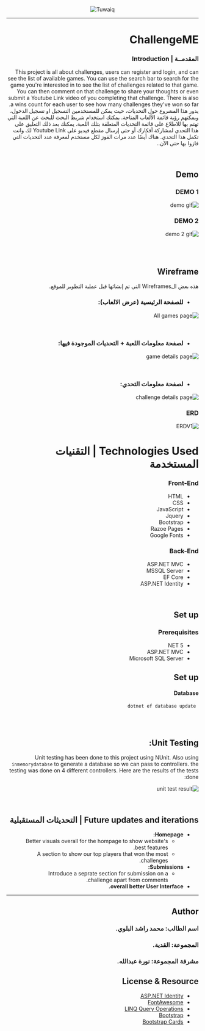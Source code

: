 <div dir="ltr" align="center">

![Tuwaiq](https://i.ibb.co/SV2BSn5/tuwaiq.png)

</div>

<hr />

<div dir="rtl" align="right" >

# ChallengeME

### المقدمــة | Introduction 
This project is all about challenges, users can register and login, and can see the list of available games. You can use the search bar to search for the game you're interested in to see the list of challenges related to that game. You can then comment on that challenge to share your thoughts or even submit a Youtube Link video of you completing that challenge. There is also a wins count for each user to see how many challenges they've won so far.
<br />
يدور هذا المشروع حول التحديات، حيث يمكن للمستخدمين التسجيل او تسجيل الدخول، ويمكنهم رؤية قائمة الألعاب المتاحة. يمكنك استخدام شريط البحث للبحث عن اللعبة التي تهتم بها للاطلاع على قائمة التحديات المتعلقة بتلك اللعبة. يمكنك بعد ذلك التعليق على هذا التحدي لمشاركة أفكارك أو حتى إرسال مقطع فيديو على Youtube Link لك وانت تكمل هذا التحدي. هناك أيضًا عدد مرات الفوز لكل مستخدم لمعرفة عدد التحديات التي فازوا بها حتى الآن..




<br />

## Demo  

### DEMO 1

 ![demo gif](./images/demo1.gif)

### DEMO 2

 ![demo 2 gif](./images/demo2.gif)

<br />
<br />

## Wireframe  
هذه بعض الWireframes التي تم إنشائها قبل عملية التطوير للموقع.
 <br />


 - ### للصفحة الرئيسية (عرض الالعاب): 

 ![All games page](./images/wfal.png)
 
 <br />

 - ### لصفحة معلومات اللعبة + التحديات الموجودة فيها:

 ![game details page](./images/gd.png)

 <br />

 - ### لصفحة معلومات التحدي: 

 ![challenge details page](./images/wfcd.png)

### ERD 

 ![ERDV1](./images/erdv1.png)


# Technologies Used | التقنيات المستخدمة

### Front-End  
 - HTML
 - CSS
 - JavaScript
 - Jquery
 - Bootstrap
 - Razoe Pages
 - Google Fonts

### Back-End 
 - ASP.NET MVC
 - MSSQL Server
 - EF Core
 - ASP.NET Identity

<br />

## Set up  

### Prerequisites
- NET 5
- ASP.NET MVC
- Microsoft SQL Server

## Set up
 #### Database
 ``` dotnet ef database update```



<br />
<br />

## Unit Testing:
Unit testing has been done to this project using NUnit. Also using `inmemorydatabse` to generate a database so we can pass to controllers. the testing was done on 4 different controllers. Here are the results of the tests done:

![unit test result](./images/test.png)





<br />

## Future updates and  iterations | التحديثات المستقبلية

- **Homepage:**
	- Better visuals overall for the hompage to show website's best features.
	- A section to show our top players that won the most challenges.
- **Submissions:**
	- Introduce a seprate section for submission on a challenge apart from comments.
- **overall better User Interface.**



<hr />

## Author

### <b> اسم الطالب:</b>  محمد راشد البلوي.
### <b> المجموعة: </b>  القدية.
### <b> مشرفة المجموعة:</b>  نورة عبدالله.


## License & Resource
- [ASP.NET Identity](https://docs.microsoft.com/en-us/aspnet/identity/overview/getting-started/introduction-to-aspnet-identity)
- [FontAwesome](https://fontawesome.com/v5.15/icons?d=gallery&p=2)
- [LINQ Query Operations](https://docs.microsoft.com/en-us/dotnet/csharp/programming-guide/concepts/linq/basic-linq-query-operations)
- [Bootstrap](https://getbootstrap.com/)
- [Bootstrap Cards](https://getbootstrap.com/docs/5.0/components/card/)



</div>